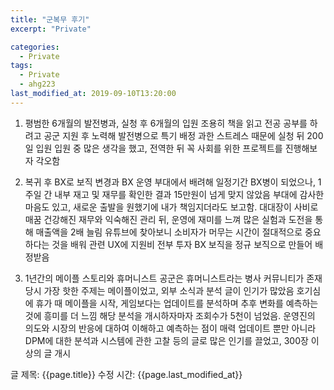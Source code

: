 ```yaml
---
title: "군복무 후기"
excerpt: "Private"

categories:
  - Private
tags:
  - Private
  - ahg223
last_modified_at: 2019-09-10T13:20:00
---
```


1. 평범한 6개월의 발전병과, 실청 후 6개월의 입원
조용히 책을 읽고 전공 공부를 하려고 공군 지원 후 노력해 발전병으로 특기 배정
과한 스트레스 때문에 실청 뒤 200일 입원
입원 중 많은 생각을 했고, 전역한 뒤 꼭 사회를 위한 프로젝트를 진행해보자 각오함

2. 복귀 후 BX로 보직 변경과 BX 운영
부대에서 배려해 일정기간 BX병이 되었으나, 1주일 간 내부 재고 및 재무를 확인한 결과 15만원이 넘게 맞지 않았음
부대에 감사한 마음도 있고, 새로운 출발을 원했기에 내가 책임지더라도 보고함. 대대장이 사비로 매꿈
건강해진 재무와 익숙해진 관리 뒤, 운영에 재미를 느껴 많은 실험과 도전을 통해 매출액을 2배 늘림 
유튜브에 찾아보니 소비자가 머무는 시간이 절대적으로 중요하다는 것을 배워 관련 UX에 지원비 전부 투자
BX 보직을 정규 보직으로 만들어 배정받음

3. 1년간의 메이플 스토리와 휴머니스트
공군은 휴머니스트라는 병사 커뮤니티가 존재
당시 가장 핫한 주제는 메이플이었고, 외부 소식과 분석 글이 인기가 많았음
호기심에 휴가 때 메이플을 시작, 게임보다는 업데이트를 분석하며 추후 변화를 예측하는 것에 흥미를 더 느낌
해당 분석을 개시하자마자 조회수가 5천이 넘었음. 운영진의 의도와 시장의 반응에 대하여 이해하고 예측하는 점이 매력 
업데이트 뿐만 아니라 DPM에 대한 분석과 시스템에 관한 고찰 등의 글로 많은 인기를 끌었고, 300장 이상의 글 개시


글 제목: {{page.title}}
수정 시간: {{page.last_modified_at}}


